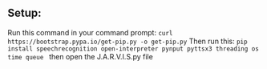 ## Setup:

Run this command in your command prompt:   ```curl  https://bootstrap.pypa.io/get-pip.py -o get-pip.py```
Then run this: ```pip install speechrecognition open-interpreter pynput pyttsx3 threading os time queue ```
then open the J.A.R.V.I.S.py file
